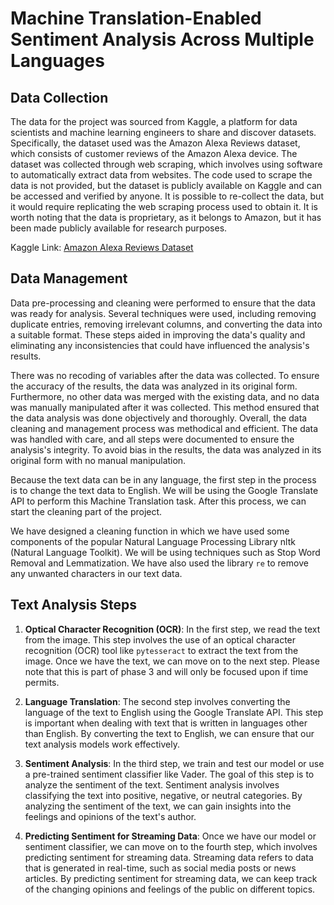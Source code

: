 # Machine Translation-Enabled Sentiment Analysis Across Multiple Languages

## Data Collection
The data for the project was sourced from Kaggle, a platform for data scientists and machine learning engineers to share and discover datasets. Specifically, the dataset used was the Amazon Alexa Reviews dataset, which consists of customer reviews of the Amazon Alexa device. The dataset was collected through web scraping, which involves using software to automatically extract data from websites. The code used to scrape the data is not provided, but the dataset is publicly available on Kaggle and can be accessed and verified by anyone. It is possible to re-collect the data, but it would require replicating the web scraping process used to obtain it. It is worth noting that the data is proprietary, as it belongs to Amazon, but it has been made publicly available for research purposes.

Kaggle Link: [Amazon Alexa Reviews Dataset](https://www.kaggle.com/datasets/sid321axn/amazon-alexa-reviews)

## Data Management
Data pre-processing and cleaning were performed to ensure that the data was ready for analysis. Several techniques were used, including removing duplicate entries, removing irrelevant columns, and converting the data into a suitable format. These steps aided in improving the data's quality and eliminating any inconsistencies that could have influenced the analysis's results.

There was no recoding of variables after the data was collected. To ensure the accuracy of the results, the data was analyzed in its original form. Furthermore, no other data was merged with the existing data, and no data was manually manipulated after it was collected. This method ensured that the data analysis was done objectively and thoroughly. Overall, the data cleaning and management process was methodical and efficient. The data was handled with care, and all steps were documented to ensure the analysis's integrity. To avoid bias in the results, the data was analyzed in its original form with no manual manipulation.

Because the text data can be in any language, the first step in the process is to change the text data to English. We will be using the Google Translate API to perform this Machine Translation task. After this process, we can start the cleaning part of the project.

We have designed a cleaning function in which we have used some components of the popular Natural Language Processing Library nltk (Natural Language Toolkit). We will be using techniques such as Stop Word Removal and Lemmatization. We have also used the library `re` to remove any unwanted characters in our text data.

## Text Analysis Steps

1. **Optical Character Recognition (OCR)**: In the first step, we read the text from the image. This step involves the use of an optical character recognition (OCR) tool like `pytesseract` to extract the text from the image. Once we have the text, we can move on to the next step. Please note that this is part of phase 3 and will only be focused upon if time permits.

2. **Language Translation**: The second step involves converting the language of the text to English using the Google Translate API. This step is important when dealing with text that is written in languages other than English. By converting the text to English, we can ensure that our text analysis models work effectively.

3. **Sentiment Analysis**: In the third step, we train and test our model or use a pre-trained sentiment classifier like Vader. The goal of this step is to analyze the sentiment of the text. Sentiment analysis involves classifying the text into positive, negative, or neutral categories. By analyzing the sentiment of the text, we can gain insights into the feelings and opinions of the text's author.

4. **Predicting Sentiment for Streaming Data**: Once we have our model or sentiment classifier, we can move on to the fourth step, which involves predicting sentiment for streaming data. Streaming data refers to data that is generated in real-time, such as social media posts or news articles. By predicting sentiment for streaming data, we can keep track of the changing opinions and feelings of the public on different topics.
